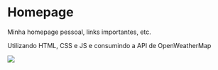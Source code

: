 <h1>Homepage</h1>
<p>Minha homepage pessoal, links importantes, etc.</p>
<p>Utilizando HTML, CSS e JS e consumindo a API de OpenWeatherMap</p>
<img src="https://i.imgur.com/5NEmYNo.png" />
